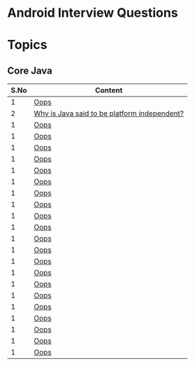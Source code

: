 # Android Interview Questions

# Topics

## Core Java

| S.No | Content |
| --------	 | ------------ |
| 1 | [Oops](CORE_JAVA.md#oops) |
| 2 | [Why is Java said to be platform independent?](README.md#version-control-system) |
| 1 | [Oops](README.md#git) |
| 1 | [Oops](README.md#git) |
| 1 | [Oops](README.md#git) |
| 1 | [Oops](README.md#git) |
| 1 | [Oops](README.md#git) |
| 1 | [Oops](README.md#git) |
| 1 | [Oops](README.md#git) |
| 1 | [Oops](README.md#git) |
| 1 | [Oops](README.md#git) |
| 1 | [Oops](README.md#git) |
| 1 | [Oops](README.md#git) |
| 1 | [Oops](README.md#git) |
| 1 | [Oops](README.md#git) |
| 1 | [Oops](README.md#git) |
| 1 | [Oops](README.md#git) |
| 1 | [Oops](README.md#git) |
| 1 | [Oops](README.md#git) |
| 1 | [Oops](README.md#git) |
| 1 | [Oops](README.md#git) |
| 1 | [Oops](README.md#git) |
| 1 | [Oops](README.md#git) |
